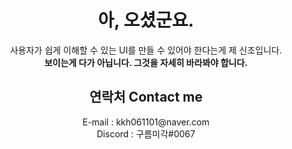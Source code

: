 <div align=center>
<h1>아, 오셨군요.</h1>
<span>사용자가 쉽게 이해할 수 있는 UI를 만들 수 있어야 한다는게 제 신조입니다.</span><br>
<b>보이는게 다가 아닙니다. 그것을 자세히 바라봐야 합니다.</b>
<h2>
연락처 Contact me
</h2>
E-mail : kkh061101@naver.com<br>
Discord : 구름미각#0067<br>
</div>
